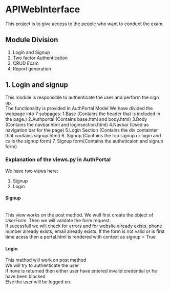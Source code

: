 # APIWebInterface
This project is to give access to the people who want to conduct the exam.

## Module Division
1. Login and Signup
2. Two factor Authentication
3. CRUD Exam
4. Report generation

## 1. Login and signup
This module is responsible to authenticate the user and perform the sign up.<br>
The functionality is provided in AuthPortal Model
We have divided the webpage into 7 subpages:
1.Base (Contains the header that is included in the page.) 
2.Authportal (Contains base.html and body.html)
3.Body (Contains the navbar.html and loginsection.html)
4.Navbar (Used as navigation bar for the page)
5.Login Section (Contains the div containter that contains signup.html)
6. Signup (Contains the top signup or login and calls the signup form)
7. Signup form(Contains the autheticaion and signup form)

### Explanation of the views.py in AuthPortal

We have two views here: <br>
1. Signup
2. Login 

#### Signup 
<br> This view works on the post method. 
We wull first create the object of UserForm.
Then we will validate the form request.<br>
If sucessfull we will check for errors and for website already exists, phone number already exists, email already exists.
If the form is not valid or is first time acess then a portal.html is rendered with context as signup = True<br>

#### Login
This method will work on post method <br>
We will try to authenticate the user<br>
If none is returned then either user have entered invalid credential or he have been blocked<br>
Else the user will be logged on. <br>



